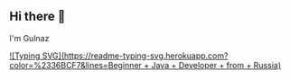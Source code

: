 ## Hi there 👋
I'm Gulnaz 

[![Typing SVG](https://readme-typing-svg.herokuapp.com?color=%2336BCF7&lines=Beginner + Java + Developer + from + Russia)](https://git.io/typing-svg)
